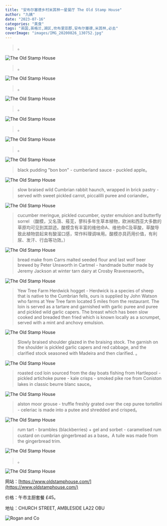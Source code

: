 ```yaml
---
title: "安布尔塞德乡村米其林一星餐厅 The Old Stamp House"
author: "九姨"
date: "2023-07-16"
categories: "美食"
tags: "英国,英格兰,湖区,坎布里亚郡,安布尔塞德,米其林,必去"
coverImage: "images/IMG_20200826_130752.jpg"
---
```


>。

![The Old Stamp House](images/IMG_20200824_160705.jpg)

>。

![The Old Stamp House](images/IMG_20200826_122521.jpg)

>。

![The Old Stamp House](images/IMG_20200826_131653.jpg)

>。

![The Old Stamp House](images/IMG_20200826_122720.jpg)

>。

![The Old Stamp House](images/IMG_20200826_123701.jpg)

>。

![The Old Stamp House](images/IMG_20200826_123906.jpg)

>black pudding "bon bon" - cumberland sauce - puckled apple。

![The Old Stamp House](images/IMG_20200826_123927.jpg)

>slow braised wild Cumbrian rabbit haunch, wrapped in brick pastry - served with sweet pickled carrot, piccalilli puree and coriander。

![The Old Stamp House](images/IMG_20200826_123939.jpg)

>cucumber meringue, pickled cucumber, oyster emulsion and butterfly sorrel （酸模，又名蕦、薞芜，蓼科多年生草本植物，欧洲和西亚大多数的草原均可见到其踪迹。酸模含有丰富的维他命A、维他命C及草酸，草酸导致此植物尝起来有酸溜口感，常作料理调味用。酸模亦具药用价值，有利尿、发汗、行血等功效。）

![The Old Stamp House](images/IMG_20200826_123950.jpg)

>bread make from Carrs malted seeded flour and last wolf beer brewed by Peter Unsworth in Cartmel - handmade butter made by Jeremy Jackson at winter tarn dairy at Crosby Rravensworth。

![The Old Stamp House](images/IMG_20200826_125629.jpg)

>Yew Tree Farm Herdwick hogget - Herdwick is a species of sheep that is native to the Cumbrian fells, ours is supplied by John Watson who farms at Yew Tree farm located 5 miles from the restaurant. The loin is served as a tartare and garnished with garlic puree and puree and pickled wild garlic capers. The breast which has been slow cooked and breaded then fried which is known locally as a scrumpet, served with a mint and anchovy emulsion.

![The Old Stamp House](images/IMG_20200826_130752.jpg)

>Slowly braised shoulder glazed in the braising stock. The garnish on the shoulder is pickled garlic capers and red cabbage, and the clarified stock seasoned with Madeira and then clarified. 。

![The Old Stamp House](images/IMG_20200826_130737.jpg)

>roasted cod loin sourced from the day boats fishing from Hartlepool - pickled artichoke puree - kale crisps - smoked pike roe from Coniston lakes in classic beurre blanc sauce。

![The Old Stamp House](images/IMG_20200826_133106.jpg)

>alston moor grouse - truffle freshly grated over the cep puree tortellini - celeriac is made into a putee and shredded and crisped。

![The Old Stamp House](images/IMG_20200826_135834.jpg)

>rum tart - brambles (blackberries) + gel and sorbet - caramelised rum custard on cumbrian gingerbread as a base。A tuile was made from the gingerbread trim.

![The Old Stamp House](images/IMG_20200826_143143.jpg)

>。

![The Old Stamp House](images/IMG_20200826_122453.jpg)


网站：[https://www.oldstamphouse.com/](https://www.oldstamphouse.com/)

价格：午市主厨套餐 £45。

地址：CHURCH STREET, AMBLESIDE LA22 OBU

![Rogan and Co](images/oldstamp.jpg)